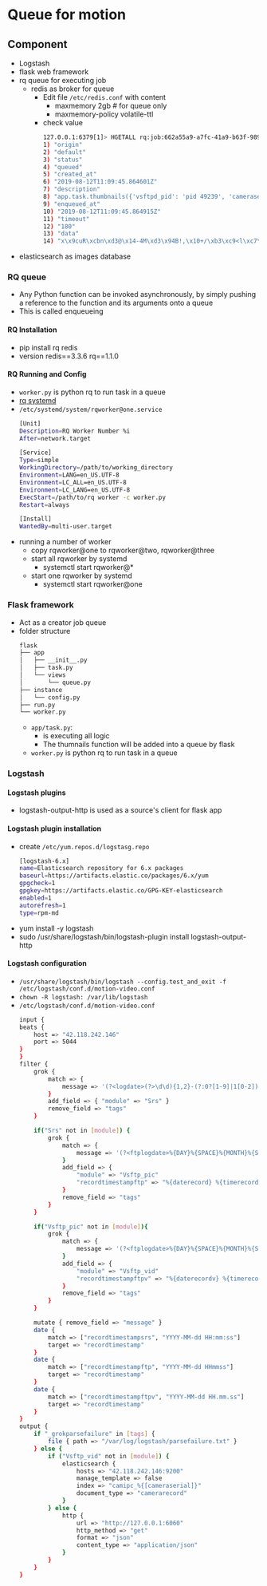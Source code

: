 # Queue for motion
## Component
-   Logstash
-   flask web framework
-   rq queue for executing job
    -   redis as broker for queue
        -   Edit file `/etc/redis.conf` with content
            -   maxmemory 2gb # for queue only
            -   maxmemory-policy volatile-ttl
        -   check value
            ```bash
            127.0.0.1:6379[1]> HGETALL rq:job:662a55a9-a7fc-41a9-b63f-9893340a932a
            1) "origin"
            2) "default"
            3) "status"
            4) "queued"
            5) "created_at"
            6) "2019-08-12T11:09:45.864601Z"
            7) "description"
            8) "app.task.thumbnails({'vsftpd_pid': 'pid 49239', 'cameraserial': 'camtest', 'vsftpd_file_size': '3246064 bytes', '@timestamp': '2019-08-12T11:09:44.717Z', 'offset': 7199333, 'prospector': {'type': 'log'}, 'host': {'name': 'ftp-01-hcm.fcam.vn'}, 'source': '/var/log/vsftpd.log', 'module': 'Vsftp_vid', 'log': {'file': {'path': '/var/log/vsftpd.log'}}, 'recordtimestampftpv': '2019-08-12 18.09.05', 'vsftpd_file_transfer_speed': '4228.30Kbyte/sec', 'vsftp_path': '/data/ftp/camtest/192.168.1.119_32769a4bd4a7/2019-08-12/01/rec/18.09.05-18.09.37[M][@f94][0].h264', 'beat': {'hostname': 'ftp-01-hcm.fcam.vn', 'name': 'ftp-01-hcm.fcam.vn', 'version': '6.8.2'}, 'vsftpd_action_status': 'OK', 'vsftpd_client_ip': '42.118.242.153', '@version': '1', 'daterecordv': '2019-08-12', 'vsftpd_action': 'UPLOAD', 'ftplogdate': 'Mon Aug 12 18:09:40 2019', 'recordtimestamp': '2019-08-12T11:09:05.000Z', 'input': {'type': 'log'}, 'timerecordv': '18.09.05'})"
            9) "enqueued_at"
            10) "2019-08-12T11:09:45.864915Z"
            11) "timeout"
            12) "180"
            13) "data"
            14) "x\x9cuR\xcbn\xd3@\x14-4M\xd3\x94B!,\x10+/\xb3\xc9<l\xc7\x89\xbbJ%V\x94R\x16\xc0\x82(\xb2&\xf6\xb8\xb6\xf0K\x9e\xb1\xa5V\xaa\xc4\x86\xdd,\x87\x9f\xe3k\xb8\x93\xa4\t\xa0\xd6\x0b{|\xe7>\xce9\xf7\xfc\xe8\xfc\xba\xdd\xdf[=C5`U\x85$\x13\xdf\x91L\x9a|Y\xb04\x13\xfa\xe3\x9d\x1e\xaa~+bYEA\x95FZ\x1d\xc1\xdbr}\xdb\xf1\xb5z\x16\xb2\x9c\xd7L\xf0:e\x99V\x87\xf0+\xb9\x90Z\x9dn*\xe24\xe3\x81Ho\xb9V'\x8e\xedz\xc4s\xad\xe5\r\xe4h\xd5\x9f\xc94\x87d\x96WZ\xbd\xb1\t\xf5Gd:\xa2\xf6gJ\xcf\x88\x7f\xe6\xbahB'\xdf\xb4\xea\x96q,\xb8\xd4\xef\xf9\xef|O\xf5\xab\xba\x14\x15\x0feY\xeb;\xad:\xf2\xa6\x82\xde\xfbYy\xad\x85\xea$%\x0c7\xe1\x02pi\xf5\n0\x8c\b\x1d%a\x8eb\xc0\x86\xda\x02\xb2\xba\xa2l\xea\x10\xae\a\xb8e5\x86R\xbcF\x8bL\x17\xd5\xcd\xcb\xa8\xc9\xe0\xfa\xe8\xab\x89\x06\xad!\xbd\x1a`\x1a\x1bB\xabC\xc5d\xf2H\x0b!\xd4\xa0\xe6aYG[\x86p\xd7B\xf6\x8e\xa5E\xa7\x88\xf8\x88\x8c\xb5z\xfb\xb7V\xb2f\x85\x88y\x1d\x00I\x0e\x83O]\xdb\x9e\"\x87\\\x18\xd5\xb0\xe0\xa1\xdel#X\x03`8b\x92a\b\xe0\x8d\xf8\x98\xfa6\xa2\xde\x14QD\xa9\x1f8\xf6\xc4\xf3\x99\xbb\x8c\\6\xc1\xbb\xf9\x98P\x0c\x18\xf1=\x8c\xd1\xfa\xe0L\xe6\x97\x8b\xf9,\xf6\xdd\xc5\x9c,Pb{.p]rfd\x1d\xaa\x9e\x11\xf8qm\x93\x97\x0f\x86\xd5a\xcbk\x91\x96p:\xf0\xd0\x14\xd9\xbaQ\xaf7\xa4Y(\xe1\"\x00\x91d\x03\xa6xzu\xb13O\x98\xa5\xbc\x90A\n\xfex\xee\x02'\x80h\x9b\xef\xd8\xd1\xaa7\xdb\xf6|B\xb5:\x06\x15\xf8Zs\xd0\xb9\xbf\xe3\t\xbe\xfbg\x12\xec\xf7\xcb\xa7\x0fW\xe7\xef \x0b\xc2\xb0.S\t\x06\xbc,\x0b\xeb\xbc\xb9\xb6V\xabY\x19\x90X\xa6\x8dV/\xfe\xdb\xe5Cn%cD\b\x01\xb7\x1e\xa4E\xd5\x18\xb1\x92\x93{W\x1e\x9b\xca-\xb6\xdev\xf1\xcdOH\x93\x1a\xfd\x01\x8b\xa0;\x8a"
            ```
-   elasticsearch as images database
### RQ queue
-   Any Python function can be invoked asynchronously, by simply pushing a reference to the function and its arguments onto a queue
-   This is called enqueueing
#### RQ Installation
-   pip install rq redis
-   version redis==3.3.6 rq==1.1.0
#### RQ Running and Config
-   `worker.py` is python rq to run task in a queue
-   [rq systemd](https://python-rq.org/patterns/systemd/)
-   `/etc/systemd/system/rqworker@one.service`
    ```bash
    [Unit]
    Description=RQ Worker Number %i
    After=network.target

    [Service]
    Type=simple
    WorkingDirectory=/path/to/working_directory
    Environment=LANG=en_US.UTF-8
    Environment=LC_ALL=en_US.UTF-8
    Environment=LC_LANG=en_US.UTF-8
    ExecStart=/path/to/rq worker -c worker.py
    Restart=always

    [Install]
    WantedBy=multi-user.target
    ```
-   running a number of worker
    -   copy rqworker@one to rqworker@two, rqworker@three
    -   start all rqworker by systemd
        -   systemctl start rqworker@*
    -   start one rqworker by systemd
        -   systemctl start rqworker@one
### Flask framework
-   Act as a creator job queue
-   folder structure
    ```bash
    flask
    ├── app
    │   ├── __init__.py
    │   ├── task.py
    │   └── views
    │       └── queue.py
    ├── instance
    │   └── config.py
    ├── run.py
    └── worker.py
    ```
    -   `app/task.py`:
        -   is executing all logic
        -   The thumnails function will be added into a queue by flask
    -   `worker.py` is python rq to run task in a queue
### Logstash
#### Logstash plugins
-   logstash-output-http is used as a source's client for flask app
#### Logstash plugin installation
-   create `/etc/yum.repos.d/logstasg.repo`
    ```bash
    [logstash-6.x]
    name=Elasticsearch repository for 6.x packages
    baseurl=https://artifacts.elastic.co/packages/6.x/yum
    gpgcheck=1
    gpgkey=https://artifacts.elastic.co/GPG-KEY-elasticsearch
    enabled=1
    autorefresh=1
    type=rpm-md

    ```
-   yum install -y logstash
-   sudo /usr/share/logstash/bin/logstash-plugin install logstash-output-http
#### Logstash configuration
-   `/usr/share/logstash/bin/logstash --config.test_and_exit -f /etc/logstash/conf.d/motion-video.conf`
-   `chown -R logstash: /var/lib/logstash`
-   `/etc/logstash/conf.d/motion-video.conf`
    ```bash
    input {
    beats {
        host => "42.118.242.146"
        port => 5044
    }
    }
    filter {
        grok {
            match => {
                message => '(?<logdate>(?>\d\d){1,2}-(?:0?[1-9]|1[0-2])-(?:(?:0[1-9])|(?:[12][0-9])|(?:3[01])|[1-9]) (?:2[0123]|[01]?[0-9]):(?:[0-5][0-9]):(?:(?:[0-5]?[0-9]|60)(?:[:.,][0-9]+)?)) - \[%{DATA:cameraserial}]\[%{DATA:recordtimestampsrs}]\[%{DATA:savepath}]\[%{DATA:image}]\[%{DATA:duration}]\[%{DATA:location}]\[%{DATA:recordlocation}]'
            }
            add_field => { "module" => "Srs" }
            remove_field => "tags"
        }

        if("Srs" not in [module]) {
            grok {
                match => {
                    message => '(?<ftplogdate>%{DAY}%{SPACE}%{MONTH}%{SPACE}%{MONTHDAY}%{SPACE}%{TIME}%{SPACE}%{YEAR})%{SPACE}\[%{DATA:vsftpd_pid}\]%{SPACE}\[%{DATA:cameraserial}\]%{SPACE}%{WORD:vsftpd_action_status}%{SPACE}%{WORD:vsftpd_action}:%{SPACE}Client%{SPACE}\"%{IP:vsftpd_client_ip}\",%{SPACE}\"(?<vsftp_path>.*\/(?<daterecord>%{YEAR}-%{MONTHNUM}-%{MONTHDAY})\/.*\/.*\/(?<timerecord>(?:[+-]?(?:[0-9]))(?:[+-]?(?:[0-9]))(?:[+-]?(?:[0-9]))(?:[+-]?(?:[0-9]))(?:[+-]?(?:[0-9]))(?:[+-]?(?:[0-9]))).*.jpg)\",%{SPACE}%{GREEDYDATA:vsftpd_file_size},%{SPACE}%{GREEDYDATA:vsftpd_file_transfer_speed}'
                }
                add_field => {
                    "module" => "Vsftp_pic"
                    "recordtimestampftp" => "%{daterecord} %{timerecord}"
                }
                remove_field => "tags"
            }
        }

        if("Vsftp_pic" not in [module]){
            grok {
                match => {
                    message => '(?<ftplogdate>%{DAY}%{SPACE}%{MONTH}%{SPACE}%{MONTHDAY}%{SPACE}%{TIME}%{SPACE}%{YEAR})%{SPACE}\[%{DATA:vsftpd_pid}\]%{SPACE}\[%{DATA:cameraserial}\]%{SPACE}%{WORD:vsftpd_action_status}%{SPACE}%{WORD:vsftpd_action}:%{SPACE}Client%{SPACE}\"%{IP:vsftpd_client_ip}\",%{SPACE}\"(?<vsftp_path>.*\/(?<daterecordv>(?>\d\d){1,2}-(?:0?[1-9]|1[0-2])-(?:(?:0[1-9])|(?:[12][0-9])|(?:3[01])|[1-9]))\/.*\/.*\/(?<timerecordv>(?:[+-]?(?:[0-9]+)).(?:[+-]?(?:[0-9]+)).(?:[+-]?(?:[0-9]+))).*.h264)\",%{SPACE}%{GREEDYDATA:vsftpd_file_size},%{SPACE}%{GREEDYDATA:vsftpd_file_transfer_speed}'
                }
                add_field => {
                    "module" => "Vsftp_vid"
                    "recordtimestampftpv" => "%{daterecordv} %{timerecordv}"
                }
                remove_field => "tags"
            }
        }

        mutate { remove_field => "message" }
        date {
            match => ["recordtimestampsrs", "YYYY-MM-dd HH:mm:ss"]
            target => "recordtimestamp"
        }
        date {
            match => ["recordtimestampftp", "YYYY-MM-dd HHmmss"]
            target => "recordtimestamp"
        }
        date {
            match => ["recordtimestampftpv", "YYYY-MM-dd HH.mm.ss"]
            target => "recordtimestamp"
        }
    }
    output {
        if "_grokparsefailure" in [tags] {
            file { path => "/var/log/logstash/parsefailure.txt" }
        } else {
            if ("Vsftp_vid" not in [module]) {
                elasticsearch {
                    hosts => "42.118.242.146:9200"
                    manage_template => false
                    index => "camipc_%{[cameraserial]}"
                    document_type => "camerarecord"
                }
            } else {
                http {
                    url => "http://127.0.0.1:6060"
                    http_method => "get"
                    format => "json"
                    content_type => "application/json"
                }
            }
        }
    }
    ```
